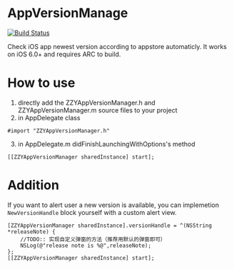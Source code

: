 # AppVersionManage
[![Build Status](https://travis-ci.org/zzyhappyzzy/AppVersionManage.svg?branch=master)](https://travis-ci.org/zzyhappyzzy/AppVersionManage)

Check iOS app newest version according to appstore automaticly. It works on iOS 6.0+ and requires ARC to build.
# How to use
1. directly add the ZZYAppVersionManager.h and ZZYAppVersionManager.m source files to your project
2. in AppDelegate class 
```objc
#import "ZZYAppVersionManager.h"
```
3. in AppDelegate.m didFinishLaunchingWithOptions's method 
```objc
[[ZZYAppVersionManager sharedInstance] start];
```
# Addition
If you want to alert user a new version is available, you can implemetion `NewVersionHandle` block yourself with a custom alert view.
```objc
[ZZYAppVersionManager sharedInstance].versionHandle = ^(NSString *releaseNote) {
    //TODO:: 实现自定义弹窗的方法（推荐用默认的弹窗即可）
    NSLog(@"release note is %@",releaseNote);
};
[[ZZYAppVersionManager sharedInstance] start];
```

